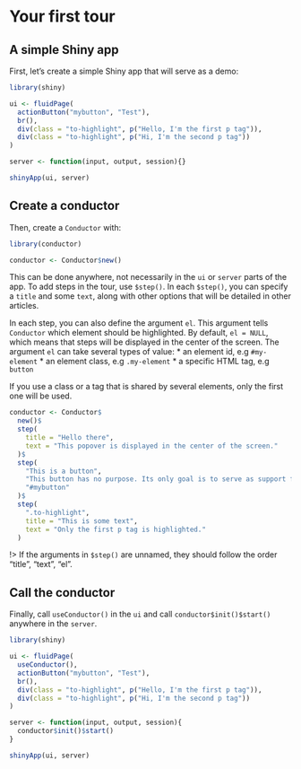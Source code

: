 # Your first tour

## A simple Shiny app

First, let’s create a simple Shiny app that will serve as a demo:

``` r
library(shiny)

ui <- fluidPage(
  actionButton("mybutton", "Test"),
  br(),
  div(class = "to-highlight", p("Hello, I'm the first p tag")),
  div(class = "to-highlight", p("Hi, I'm the second p tag"))
)

server <- function(input, output, session){}

shinyApp(ui, server)
```

## Create a conductor

Then, create a `Conductor` with:

``` r
library(conductor)

conductor <- Conductor$new()
```

This can be done anywhere, not necessarily in the `ui` or `server` parts
of the app. To add steps in the tour, use `$step()`. In each `$step()`,
you can specify a `title` and some `text`, along with other options that
will be detailed in other articles.

In each step, you can also define the argument `el`. This argument tells
`Conductor` which element should be highlighted. By default,
`el = NULL`, which means that steps will be displayed in the center of
the screen. The argument `el` can take several types of value: \* an
element id, e.g `#my-element` \* an element class, e.g `.my-element` \*
a specific HTML tag, e.g `button`

If you use a class or a tag that is shared by several elements, only the
first one will be used.

``` r
conductor <- Conductor$
  new()$
  step(
    title = "Hello there",
    text = "This popover is displayed in the center of the screen."
  )$
  step(
    "This is a button",
    "This button has no purpose. Its only goal is to serve as support for demo.",
    "#mybutton"
  )$
  step(
    ".to-highlight",
    title = "This is some text",
    text = "Only the first p tag is highlighted."
  )
```

!\> If the arguments in `$step()` are unnamed, they should follow the
order “title”, “text”, “el”.

## Call the conductor

Finally, call `useConductor()` in the `ui` and call
`conductor$init()$start()` anywhere in the `server`.

``` r
library(shiny)

ui <- fluidPage(
  useConductor(),
  actionButton("mybutton", "Test"),
  br(),
  div(class = "to-highlight", p("Hello, I'm the first p tag")),
  div(class = "to-highlight", p("Hi, I'm the second p tag"))
)

server <- function(input, output, session){
  conductor$init()$start()
}

shinyApp(ui, server)
```
